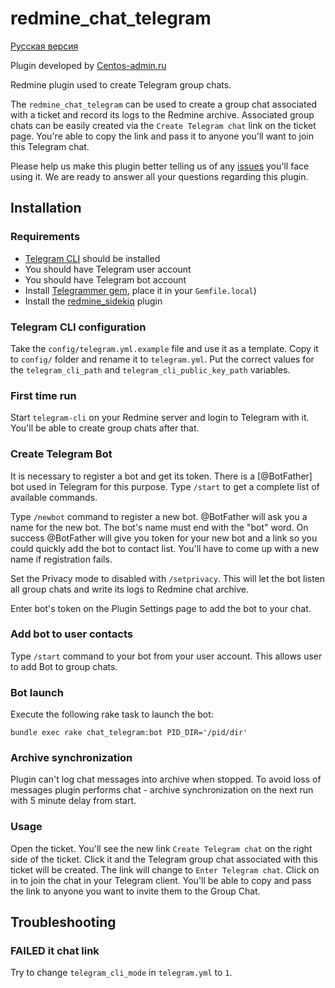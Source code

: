 # redmine_chat_telegram

[Русская версия](https://github.com/centosadmin/redmine_chat_telegram/blob/master/README.ru.md)

Plugin developed by [Centos-admin.ru](https://centos-admin.ru)

Redmine plugin used to create Telegram group chats.

The `redmine_chat_telegram` can be used to create a group chat associated with a ticket and record its logs to the Redmine archive. Associated group chats can be easily created via the `Create Telegram chat` link on the ticket page. You're able to copy the link and pass it to anyone you'll want to join this Telegram chat.

Please help us make this plugin better telling us of any [issues](https://github.com/centosadmin/redmine_chat_telegram/issues) you'll face using it. We are ready to answer all your questions regarding this plugin.

## Installation

### Requirements

* [Telegram CLI](https://github.com/vysheng/tg) should be installed
* You should have Telegram user account
* You should have Telegram bot account
* Install [Telegrammer gem](https://github.com/mayoral/telegrammer), place it in your `Gemfile.local`)
* Install the [redmine_sidekiq](https://github.com/ogom/redmine_sidekiq) plugin

### Telegram CLI configuration

Take the `config/telegram.yml.example` file and use it as a template.
Copy it to `config/` folder and rename it to `telegram.yml`.
Put the correct values for the `telegram_cli_path` and `telegram_cli_public_key_path` variables.

### First time run

Start `telegram-cli` on your Redmine server and login to Telegram with it. You'll be able to create group chats after that.

### Create Telegram Bot

It is necessary to register a bot and get its token. There is a [@BotFather] bot used in Telegram for this purpose. Type `/start` to get a complete list of available commands.

Type `/newbot` command to register a new bot. @BotFather will ask you a name for the new bot. The bot's name must end with the "bot" word.
On success @BotFather will give you token for your new bot and a link so you could quickly add the bot to contact list.
You'll have to come up with a new name if registration fails.

Set the Privacy mode to disabled with `/setprivacy`. This will let the bot listen all group chats and write its logs to Redmine chat archive.

Enter bot's token on the Plugin Settings page to add the bot to your chat.

### Add bot to user contacts

Type `/start` command to your bot from your user account.
This allows user to add Bot to group chats.

### Bot launch

Execute the following rake task to launch the bot:

```shell
bundle exec rake chat_telegram:bot PID_DIR='/pid/dir'
```

### Archive synchronization

Plugin can't log chat messages into archive when stopped. To avoid loss of messages plugin performs chat - archive synchronization on the next run with 5 minute delay from start.

### Usage

Open the ticket. You'll see the new link `Create Telegram chat` on the right side of the ticket. Click it and the Telegram group chat associated with this ticket will be created. The link will change to `Enter Telegram chat`. Click on in to join the chat in your Telegram client. You'll be able to copy and pass the link to anyone you want to invite them to the Group Chat.

## Troubleshooting

### FAILED it chat link

Try to change `telegram_cli_mode` in `telegram.yml` to `1`.
